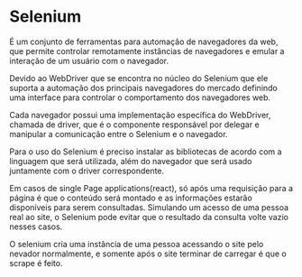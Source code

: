 # Selenium

É um conjunto de ferramentas para automação de navegadores da web, que permite controlar remotamente instâncias de navegadores e emular a interação de um usuário com o navegador.

Devido ao WebDriver que se encontra no núcleo do Selenium que ele suporta a automação dos principais navegadores do mercado definindo uma interface para controlar o comportamento dos navegadores web.

Cada navegador possui uma implementação específica do WebDriver, chamada de driver, que é o componente responsável por delegar e manipular a comunicação entre o Selenium e o navegador.

Para o uso do Selenium é preciso instalar as bibliotecas de acordo com a linguagem que será utilizada, além do navegador que será usado juntamente com o driver correspondente.

Em casos de single Page applications(react), só após uma requisição para a página é que o conteúdo será montado e as informações estarão disponíveis para serem consultadas. Simulando um acesso de uma pessoa real ao site, o Selenium pode evitar que o resultado da consulta volte vazio nesses casos.

O selenium cria uma instância de uma pessoa acessando o site pelo nevador normalmente, e somente após o site terminar de carregar é que o scrape é feito.

